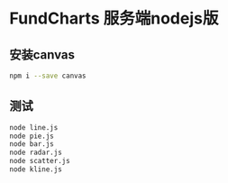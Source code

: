 # FundCharts 服务端nodejs版

## 安装canvas
``` sh
npm i --save canvas
```

## 测试
``` sh
node line.js
node pie.js
node bar.js
node radar.js
node scatter.js
node kline.js
```

